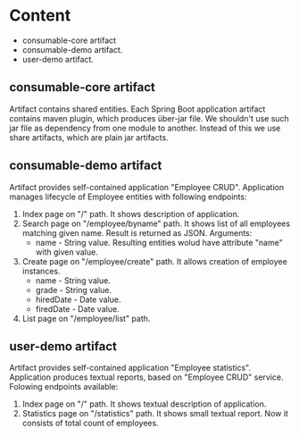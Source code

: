 # Content
- consumable-core artifact
- consumable-demo artifact.
- user-demo artifact.

## consumable-core artifact

Artifact contains shared entities. Each Spring Boot application  artifact
contains maven plugin, which produces über-jar file. We shouldn't
use such jar file as dependency from one module to another. Instead
of this we use share artifacts, which are plain jar artifacts.

## consumable-demo artifact

Artifact provides self-contained application "Employee CRUD".
Application manages lifecycle of Employee entities with following
endpoints:

1. Index page on "/" path. It shows description of application.
2. Search page on "/employee/byname" path. It shows list of all
employees matching given name. Result is returned as JSON. Arguments:
    - name - String value. Resulting entities wolud have attribute
    "name" with given value.
3. Create page on "/employee/create" path. It allows creation of
employee instances.
    - name - String value.
    - grade - String value.
    - hiredDate - Date value.
    - firedDate - Date value.
4. List page on "/employee/list" path.

## user-demo artifact

Artifact provides self-contained application "Employee statistics".
Application produces textual reports, based on "Employee CRUD" service.
Folowing endpoints available:

1. Index page on "/" path. It shows textual description of application.
2. Statistics page on "/statistics" path. It shows small textual
report. Now it consists of total count of employees.